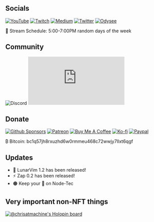 ## Socials
[![YouTube](https://img.shields.io/badge/YouTube-FF0000?style=for-the-badge&logo=youtube&logoColor=white)](https://www.youtube.com/@chrisatmachine)
[![Twitch](https://img.shields.io/badge/Twitch-6441A4?style=for-the-badge&logo=twitch&logoColor=white)](https://www.twitch.tv/chrisatmachine)
[![Medium](https://img.shields.io/badge/Medium-000000?style=for-the-badge&logo=medium&logoColor=white)](https://medium.com/@chris.machine)
[![Twitter](https://img.shields.io/badge/Twitter-1DA1F2?style=for-the-badge&logo=twitter&logoColor=white)](https://twitter.com/chrisatmachine)
[![Odysee](https://img.shields.io/badge/Odysee-EF1970?style=for-the-badge&logo=odysee&logoColor=white)](https://odysee.com/@chrisatmachine:f)

📅 Stream Schedule: 5:00-7:00PM random days of the week

## Community

![Discord](https://img.shields.io/discord/701530051140780102?color=5260E6&label=Discord&logo=discord&logoColor=white&style=for-the-badge)
![Matrix](https://img.shields.io/matrix/atmachine-general:matrix.org?color=%230DBD8B&label=Matrix&logo=matrix&style=for-the-badge)

## Donate

[![Github Sponsors](https://img.shields.io/badge/Sponsors-EA4AAA?style=for-the-badge&logo=github-sponsors&logoColor=white)](https://github.com/sponsors/ChristianChiarulli)
[![Patreon](https://img.shields.io/badge/Patreon-FF424D?style=for-the-badge&logo=patreon&logoColor=white)](https://patreon.com/chrisatmachine)
[![Buy Me A Coffee](https://img.shields.io/badge/Buy_Me_A_Coffee-FFDD00?style=for-the-badge&logo=buymeacoffee&logoColor=black)](https://buymeacoffee.com/chrisatmachine)
[![Ko-fi](https://img.shields.io/badge/Kofi-Ff5E5B?style=for-the-badge&logo=kofi&logoColor=white)](https://ko-fi.com/chrisatmachine)
[![Paypal](https://img.shields.io/badge/Paypal-00457C?style=for-the-badge&logo=paypal&logoColor=white)](https://paypal.com/paypalme/chrisatmachine)

₿ Bitcoin: bc1q57jh8rxuzhd6w0rmmeu468c72wwjy7llxt6qgf


## Updates
  - 🌙 LunarVim 1.2 has been released!
  - ⚡ Zap 0.2 has been released!
  - 🟠 Keep your 👀 on Node-Tec

## Very important non-NFT things

[![@chrisatmachine's Holopin board](https://holopin.io/api/user/board?user=chrisatmachine)](https://holopin.io/@chrisatmachine)
